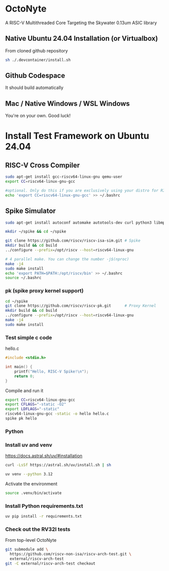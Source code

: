 # OctoNyte
A RISC-V Multithreaded Core Targeting the Skywater 0.13um ASIC library

## Native Ubuntu 24.04 Installation (or Virtualbox)

From cloned github repository

```bash
sh ./.devcontainer/install.sh
```

## Github Codespace

It should build automatically

## Mac / Native Windows / WSL Windows

You're on your own. Good luck!

# Install Test Framework on Ubuntu 24.04

## RISC-V Cross Compiler

```bash
sudo apt-get install gcc-riscv64-linux-gnu qemu-user
export CC=riscv64-linux-gnu-gcc

#optional. Only do this if you are exclusively using your distro for RISC-V development
echo 'export CC=riscv64-linux-gnu-gcc' >> ~/.bashrc
```

## Spike Simulator

```bash
sudo apt-get install autoconf automake autotools-dev curl python3 libmpc-dev libmpfr-dev libgmp-dev gawk build-essential bison flex texinfo gperf libtool patchutils bc zlib1g-dev libexpat-dev device-tree-compiler
```

```bash
mkdir ~/spike && cd ~/spike
```

```bash
git clone https://github.com/riscv/riscv-isa-sim.git # Spike
mkdir build && cd build
../configure --prefix=/opt/riscv --host=riscv64-linux-gnu

# 4 parallel make. You can change the number -j$(nproc)
make -j4
sudo make install
echo 'export PATH=$PATH:/opt/riscv/bin' >> ~/.bashrc
source ~/.bashrc
```


### pk (spike proxy kernel support)

```bash
cd ~/spike
git clone https://github.com/riscv/riscv-pk.git      # Proxy Kernel
mkdir build && cd build
../configure --prefix=/opt/riscv --host=riscv64-linux-gnu
make -j4
sudo make install
```

### Test simple c  code
hello.c
```c
#include <stdio.h>

int main() {
    printf("Hello, RISC-V Spike!\n");
    return 0;
}
```
Compile and run it
```bash
export CC=riscv64-linux-gnu-gcc
export CFLAGS="-static -O2"
export LDFLAGS="-static"
riscv64-linux-gnu-gcc -static -o hello hello.c
spike pk hello
```



### Python

### Install uv and venv

https://docs.astral.sh/uv/#installation

```bash
curl -LsSf https://astral.sh/uv/install.sh | sh
```

```bash
uv venv --python 3.12
```

Activate the environment

```bash
source .venv/bin/activate
```

### Install Python requirements.txt

```bash
uv pip install -r requirements.txt
```



### Check out the RV32I tests

From top-level OctoNyte

```bash
git submodule add \
  https://github.com/riscv-non-isa/riscv-arch-test.git \
  external/riscv-arch-test
git -C external/riscv-arch-test checkout
```